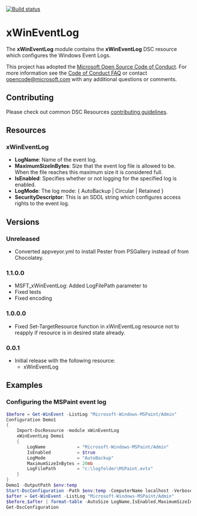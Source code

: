 [![Build status](https://ci.appveyor.com/api/projects/status/m6mpb7krr5ps31x3/branch/master?svg=true)](https://ci.appveyor.com/project/PowerShell/xwineventlog/branch/master)

# xWinEventLog

The **xWinEventLog** module contains the **xWinEventLog** DSC resource which configures the Windows Event Logs.

This project has adopted the [Microsoft Open Source Code of Conduct](https://opensource.microsoft.com/codeofconduct/).
For more information see the [Code of Conduct FAQ](https://opensource.microsoft.com/codeofconduct/faq/) or contact [opencode@microsoft.com](mailto:opencode@microsoft.com) with any additional questions or comments.

## Contributing
Please check out common DSC Resources [contributing guidelines](https://github.com/PowerShell/DscResource.Kit/blob/master/CONTRIBUTING.md).


## Resources

### xWinEventLog

* **LogName**: Name of the event log.
* **MaximumSizeInBytes**: Size that the event log file is allowed to be. When the file reaches this maximum size it is considered full.
* **IsEnabled**: Specifies whether or not logging for the specified log is enabled.
* **LogMode**: The log mode: { AutoBackup | Circular | Retained }
* **SecurityDescriptor**: This is an SDDL string which configures access rights to the event log.

## Versions

### Unreleased
* Converted appveyor.yml to install Pester from PSGallery instead of from Chocolatey.

### 1.1.0.0

* MSFT_xWinEventLog: Added LogFilePath parameter to
* Fixed tests
* Fixed encoding

### 1.0.0.0

* Fixed Set-TargetResource function in xWinEventLog resource not to reapply if resource is in desired state already.

### 0.0.1

* Initial release with the following resource:
    - xWinEventLog

## Examples

### Configuring the MSPaint event log

```powershell
$before = Get-WinEvent -ListLog "Microsoft-Windows-MSPaint/Admin" 
Configuration Demo1
{
    Import-DscResource -module xWinEventLog
    xWinEventLog Demo1
    {
        LogName            = "Microsoft-Windows-MSPaint/Admin"
        IsEnabled          = $true
        LogMode            = "AutoBackup"
        MaximumSizeInBytes = 20mb
        LogFilePath        = "c:\logfolder\MSPaint.evtx"
    }
}
Demo1 -OutputPath $env:temp
Start-DscConfiguration -Path $env:temp -ComputerName localhost -Verbose -wait -debug
$after = Get-WinEvent -ListLog "Microsoft-Windows-MSPaint/Admin" 
$before,$after | format-table -AutoSize LogName,IsEnabled,MaximumSizeInBytes,ProviderLatency,LogMode
Get-DscConfiguration
```
